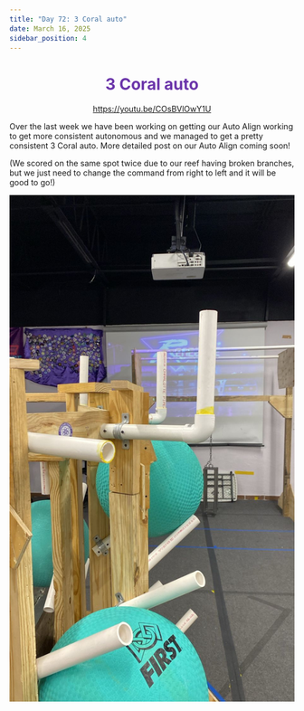 ```yaml
---
title: "Day 72: 3 Coral auto"
date: March 16, 2025
sidebar_position: 4
---
```


<div align="center">

# <b><span style="color:#6b35aa">3 Coral auto</span></b>

</div>

<div align="center">

https://youtu.be/COsBVlOwY1U

</div>

Over the last week we have been working on getting our Auto Align working to get more consistent autonomous and we managed to get a pretty consistent 3 Coral auto. More detailed post on our Auto Align coming soon!

(We scored on the same spot twice due to our reef having broken branches, but we just need to change the command from right to left and it will be good to go!)

<div align="center">

![Broken Reef](Broken%20Reef.jpg)

</div>
